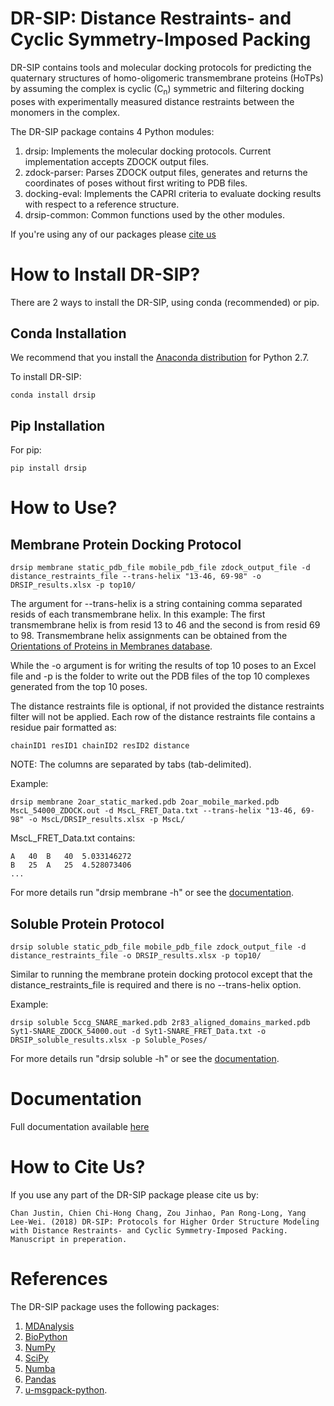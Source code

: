 # DR-SIP: Distance Restraints- and Cyclic Symmetry-Imposed Packing
DR-SIP contains tools and molecular docking protocols for predicting the quaternary structures of homo-oligomeric transmembrane proteins (HoTPs) by assuming the complex is cyclic (C<sub>n</sub>) symmetric and filtering docking poses with experimentally measured distance restraints between the monomers in the complex.

The DR-SIP package contains 4 Python modules:
1. drsip: Implements the molecular docking protocols. Current implementation accepts ZDOCK output files.
2. zdock-parser: Parses ZDOCK output files, generates and returns the coordinates of poses without first writing to PDB files.
3. docking-eval: Implements the CAPRI criteria to evaluate docking results with respect to a reference structure. 
4. drsip-common: Common functions used by the other modules.

If you're using any of our packages please [cite us](#how-to-cite-us)

# How to Install DR-SIP?
There are 2 ways to install the DR-SIP, using conda (recommended) or pip.

## Conda Installation
We recommend that you install the [Anaconda distribution](https://www.anaconda.com/download/) for Python 2.7.

To install DR-SIP:
```
conda install drsip
```

## Pip Installation
For pip:
```
pip install drsip
```

# How to Use?
## Membrane Protein Docking Protocol
```
drsip membrane static_pdb_file mobile_pdb_file zdock_output_file -d distance_restraints_file --trans-helix "13-46, 69-98" -o DRSIP_results.xlsx -p top10/
```
The argument for --trans-helix is a string containing comma separated resids of each transmembrane helix. In this example: The first transmembrane helix is from resid 13 to 46 and the second is from resid 69 to 98. Transmembrane helix assignments can be obtained from the [Orientations of Proteins in Membranes database](https://opm.phar.umich.edu/).

While the -o argument is for writing the results of top 10 poses to an Excel file and -p is the folder to write out the PDB files of the top 10 complexes generated from the top 10 poses.

The distance restraints file is optional, if not provided the distance restraints filter will not be applied. Each row of the distance restraints file contains a residue pair formatted as:
```
chainID1 resID1 chainID2 resID2 distance
```
NOTE: The columns are separated by tabs (tab-delimited).

Example:
```
drsip membrane 2oar_static_marked.pdb 2oar_mobile_marked.pdb MscL_54000_ZDOCK.out -d MscL_FRET_Data.txt --trans-helix "13-46, 69-98" -o MscL/DRSIP_results.xlsx -p MscL/
```

MscL_FRET_Data.txt contains:
```
A	40	B	40	5.033146272
B	25	A	25	4.528073406
...
```

For more details run "drsip membrane -h" or see the [documentation](http://drsip.readthedocs.io/).

## Soluble Protein Protocol
```
drsip soluble static_pdb_file mobile_pdb_file zdock_output_file -d distance_restraints_file -o DRSIP_results.xlsx -p top10/
```
Similar to running the membrane protein docking protocol except that the  distance_restraints_file is required and there is no --trans-helix option.

Example:
```
drsip soluble 5ccg_SNARE_marked.pdb 2r83_aligned_domains_marked.pdb Syt1-SNARE_ZDOCK_54000.out -d Syt1-SNARE_FRET_Data.txt -o DRSIP_soluble_results.xlsx -p Soluble_Poses/
```

For more details run "drsip soluble -h" or see the [documentation](http://drsip.readthedocs.io/).

# Documentation
Full documentation available [here](http://drsip.readthedocs.io/)

# How to Cite Us?
If you use any part of the DR-SIP package please cite us by:
```
Chan Justin, Chien Chi-Hong Chang, Zou Jinhao, Pan Rong-Long, Yang Lee-Wei. (2018) DR-SIP: Protocols for Higher Order Structure Modeling with Distance Restraints- and Cyclic Symmetry-Imposed Packing. Manuscript in preperation.
```

# References
The DR-SIP package uses the following packages:
1. [MDAnalysis](https://www.mdanalysis.org/pages/citations/)
2. [BioPython](https://biopython.org/wiki/Documentation#papers)
3. [NumPy](https://www.scipy.org/citing.html)
4. [SciPy](https://www.scipy.org/citing.html)
5. [Numba](https://numba.pydata.org/numba-doc/dev/user/faq.html#how-do-i-reference-cite-acknowledge-numba-in-other-work)
6. [Pandas](https://www.scipy.org/citing.html)
7. [u-msgpack-python](https://github.com/vsergeev/u-msgpack-python).